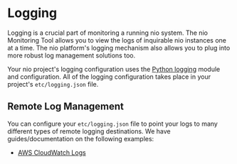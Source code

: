 # Logging

Logging is a crucial part of monitoring a running nio system. The nio Monitoring Tool allows you to view the logs of inquirable nio instances one at a time. The nio platform's logging mechanism also allows you to plug into more robust log management solutions too.

Your nio project's logging configuration uses the [Python logging](https://docs.python.org/3/library/logging.html) module and configuration. All of the logging configuration takes place in your project's `etc/logging.json` file.

## Remote Log Management

You can configure your `etc/logging.json` file to point your logs to many different types of remote logging destinations. We have guides/documentation on the following examples:

 * [AWS CloudWatch Logs](/monitoring/logging/cloud-watch.md)
